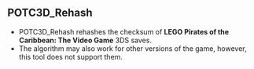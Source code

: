 ## POTC3D_Rehash

* POTC3D_Rehash rehashes the checksum of **LEGO Pirates of the Caribbean: The Video Game** 3DS saves.
* The algorithm may also work for other versions of the game, however, this tool does not support them.